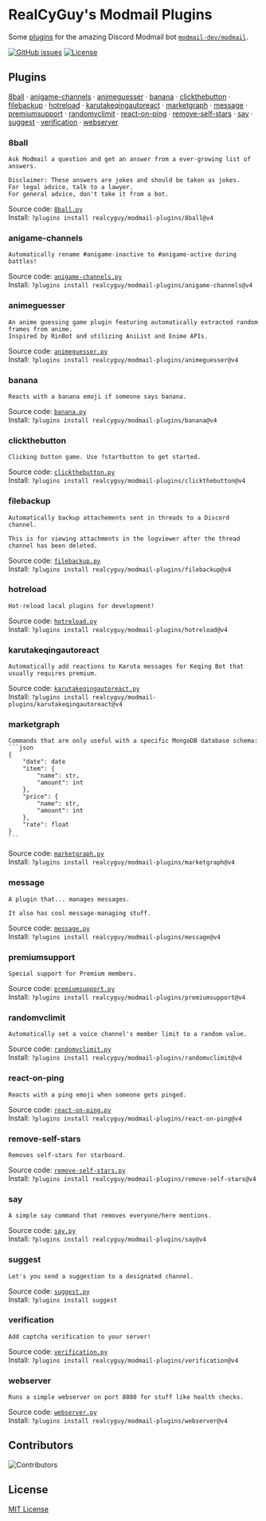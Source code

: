 # RealCyGuy's Modmail Plugins

Some [plugins](https://github.com/modmail-dev/modmail/wiki/Plugins) for the amazing Discord Modmail bot [`modmail-dev/modmail`](https://github.com/modmail-dev/modmail).

[![GitHub issues](https://img.shields.io/github/issues/realcyguy/modmail-plugins?style=for-the-badge)](https://github.com/RealCyGuy/modmail-plugins/issues)
[![License](https://img.shields.io/github/license/realcyguy/modmail-plugins?style=for-the-badge)](https://github.com/RealCyGuy/modmail-plugins/blob/v4/LICENSE)

## Plugins
[8ball](#8ball) · [anigame-channels](#anigame-channels) · [animeguesser](#animeguesser) · [banana](#banana) · [clickthebutton](#clickthebutton) · [filebackup](#filebackup) · [hotreload](#hotreload) · [karutakeqingautoreact](#karutakeqingautoreact) · [marketgraph](#marketgraph) · [message](#message) · [premiumsupport](#premiumsupport) · [randomvclimit](#randomvclimit) · [react-on-ping](#react-on-ping) · [remove-self-stars](#remove-self-stars) · [say](#say) · [suggest](#suggest) · [verification](#verification) · [webserver](#webserver)
### 8ball
````
Ask Modmail a question and get an answer from a ever-growing list of answers.

Disclaimer: These answers are jokes and should be taken as jokes.
For legal advice, talk to a lawyer.
For general advice, don't take it from a bot.
````
Source code: [`8ball.py`](https://github.com/RealCyGuy/modmail-plugins/blob/v4/8ball/8ball.py "8ball source code")  
Install: `?plugins install realcyguy/modmail-plugins/8ball@v4`
### anigame-channels
````
Automatically rename #anigame-inactive to #anigame-active during battles!
````
Source code: [`anigame-channels.py`](https://github.com/RealCyGuy/modmail-plugins/blob/v4/anigame-channels/anigame-channels.py "anigame-channels source code")  
Install: `?plugins install realcyguy/modmail-plugins/anigame-channels@v4`
### animeguesser
````
An anime guessing game plugin featuring automatically extracted random frames from anime.
Inspired by RinBot and utilizing AniList and Enime APIs.
````
Source code: [`animeguesser.py`](https://github.com/RealCyGuy/modmail-plugins/blob/v4/animeguesser/animeguesser.py "animeguesser source code")  
Install: `?plugins install realcyguy/modmail-plugins/animeguesser@v4`
### banana
````
Reacts with a banana emoji if someone says banana.
````
Source code: [`banana.py`](https://github.com/RealCyGuy/modmail-plugins/blob/v4/banana/banana.py "banana source code")  
Install: `?plugins install realcyguy/modmail-plugins/banana@v4`
### clickthebutton
````
Clicking button game. Use ?startbutton to get started.
````
Source code: [`clickthebutton.py`](https://github.com/RealCyGuy/modmail-plugins/blob/v4/clickthebutton/clickthebutton.py "clickthebutton source code")  
Install: `?plugins install realcyguy/modmail-plugins/clickthebutton@v4`
### filebackup
````
Automatically backup attachements sent in threads to a Discord channel.

This is for viewing attachments in the logviewer after the thread channel has been deleted.
````
Source code: [`filebackup.py`](https://github.com/RealCyGuy/modmail-plugins/blob/v4/filebackup/filebackup.py "filebackup source code")  
Install: `?plugins install realcyguy/modmail-plugins/filebackup@v4`
### hotreload
````
Hot-reload local plugins for development!
````
Source code: [`hotreload.py`](https://github.com/RealCyGuy/modmail-plugins/blob/v4/hotreload/hotreload.py "hotreload source code")  
Install: `?plugins install realcyguy/modmail-plugins/hotreload@v4`
### karutakeqingautoreact
````
Automatically add reactions to Karuta messages for Keqing Bot that usually requires premium.
````
Source code: [`karutakeqingautoreact.py`](https://github.com/RealCyGuy/modmail-plugins/blob/v4/karutakeqingautoreact/karutakeqingautoreact.py "karutakeqingautoreact source code")  
Install: `?plugins install realcyguy/modmail-plugins/karutakeqingautoreact@v4`
### marketgraph
````
Commands that are only useful with a specific MongoDB database schema:
```json
{
    "date": date
    "item": {
        "name": str,
        "amount": int
    },
    "price": {
        "name": str,
        "amount": int
    },
    "rate": float
}
```
````
Source code: [`marketgraph.py`](https://github.com/RealCyGuy/modmail-plugins/blob/v4/marketgraph/marketgraph.py "marketgraph source code")  
Install: `?plugins install realcyguy/modmail-plugins/marketgraph@v4`
### message
````
A plugin that... manages messages.

It also has cool message-managing stuff.
````
Source code: [`message.py`](https://github.com/RealCyGuy/modmail-plugins/blob/v4/message/message.py "message source code")  
Install: `?plugins install realcyguy/modmail-plugins/message@v4`
### premiumsupport
````
Special support for Premium members.
````
Source code: [`premiumsupport.py`](https://github.com/RealCyGuy/modmail-plugins/blob/v4/premiumsupport/premiumsupport.py "premiumsupport source code")  
Install: `?plugins install realcyguy/modmail-plugins/premiumsupport@v4`
### randomvclimit
````
Automatically set a voice channel's member limit to a random value.
````
Source code: [`randomvclimit.py`](https://github.com/RealCyGuy/modmail-plugins/blob/v4/randomvclimit/randomvclimit.py "randomvclimit source code")  
Install: `?plugins install realcyguy/modmail-plugins/randomvclimit@v4`
### react-on-ping
````
Reacts with a ping emoji when someone gets pinged.
````
Source code: [`react-on-ping.py`](https://github.com/RealCyGuy/modmail-plugins/blob/v4/react-on-ping/react-on-ping.py "react-on-ping source code")  
Install: `?plugins install realcyguy/modmail-plugins/react-on-ping@v4`
### remove-self-stars
````
Removes self-stars for starboard.
````
Source code: [`remove-self-stars.py`](https://github.com/RealCyGuy/modmail-plugins/blob/v4/remove-self-stars/remove-self-stars.py "remove-self-stars source code")  
Install: `?plugins install realcyguy/modmail-plugins/remove-self-stars@v4`
### say
````
A simple say command that removes everyone/here mentions.
````
Source code: [`say.py`](https://github.com/RealCyGuy/modmail-plugins/blob/v4/say/say.py "say source code")  
Install: `?plugins install realcyguy/modmail-plugins/say@v4`
### suggest
````
Let's you send a suggestion to a designated channel.
````
Source code: [`suggest.py`](https://github.com/RealCyGuy/modmail-plugins/blob/v4/suggest/suggest.py "suggest source code")  
Install: `?plugins install suggest`
### verification
````
Add captcha verification to your server!
````
Source code: [`verification.py`](https://github.com/RealCyGuy/modmail-plugins/blob/v4/verification/verification.py "verification source code")  
Install: `?plugins install realcyguy/modmail-plugins/verification@v4`
### webserver
````
Runs a simple webserver on port 8080 for stuff like health checks.
````
Source code: [`webserver.py`](https://github.com/RealCyGuy/modmail-plugins/blob/v4/webserver/webserver.py "webserver source code")  
Install: `?plugins install realcyguy/modmail-plugins/webserver@v4`

## Contributors

![Contributors](https://contributors-img.firebaseapp.com/image?repo=realcyguy/modmail-plugins)

## License

[MIT License](https://github.com/RealCyGuy/modmail-plugins/blob/v4/LICENSE)
